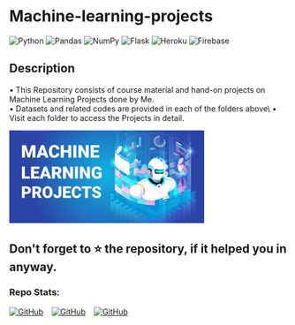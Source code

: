# Machine-learning-projects

<img alt="Python" src="https://img.shields.io/badge/python%20-%2314354C.svg?&style=for-the-badge&logo=python&logoColor=white" /> <img alt="Pandas" src="https://img.shields.io/badge/pandas%20-%23150458.svg?&style=for-the-badge&logo=pandas&logoColor=white" /> <img alt="NumPy" src="https://img.shields.io/badge/numpy%20-%23013243.svg?&style=for-the-badge&logo=numpy&logoColor=white" /> <img alt="Flask" src="https://img.shields.io/badge/flask%20-%23000.svg?&style=for-the-badge&logo=flask&logoColor=white" /> <img alt="Heroku" src="https://img.shields.io/badge/heroku%20-%23430098.svg?&style=for-the-badge&logo=heroku&logoColor=white" />	<img alt="Firebase" src="https://img.shields.io/badge/firebase%20-%23039BE5.svg?&style=for-the-badge&logo=firebase" />


## Description
• This Repository consists of course material and hand-on projects on Machine Learning Projects done by Me.\
• Datasets and related codes are provided in each of the folders above\\
• Visit each folder to access the Projects in detail.




<img src="https://github.com/RIT-MESH/Machine-learning-projects/blob/main/Machine%20Learning%20Project.jpg" alt="Landing Page" height="40%" width="70%" />

## Don't forget to ⭐ the repository, if it helped you in anyway.

### Repo Stats:
[![GitHub](https://img.shields.io/github/followers/RIT-MESH?style=social)](https://github.com/RIT-MESH)  &ensp;  [![GitHub](https://img.shields.io/github/stars/RIT-MESH/Machine-learning-projects?style=social)](https://github.com/RIT-MESH/Machine-learning-projects)  &ensp;  [![GitHub](https://img.shields.io/github/forks/RIT-MESH/Machine-learning-projects?style=social)](https://github.com/RIT-MESH/Machine-learning-projects)
